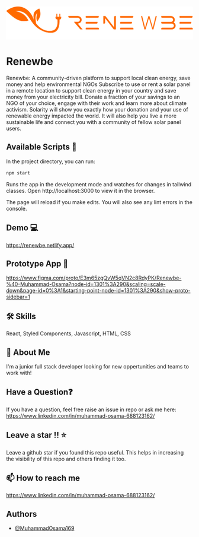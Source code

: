 ![Logo](/src/assets/images/Logo.png)


# Renewbe

Renewbe: A community-driven platform to support local clean energy, save money and help environmental NGOs
Subscribe to use or rent a solar panel in a remote location to support clean energy in your country and save money from your electricity bill. Donate a fraction of your savings to an NGO of your choice, engage with their work and learn more about climate activism. Solarity will show you exactly how your donation and your use of renewable energy impacted the world. It will also help you live a more sustainable life and connect you with a community of fellow solar panel users.


## Available Scripts 🐧

In the project directory, you can run:

```bash
npm start
```
Runs the app in the development mode and watches for changes in tailwind classes.
Open http://localhost:3000 to view it in the browser.

The page will reload if you make edits.
You will also see any lint errors in the console.   
## Demo 💻

https://renewbe.netlify.app/

## Prototype App 📳

https://www.figma.com/proto/E3m65zgQvW5qVN2c8RdyPK/Renewbe-%40-Muhammad-Osama?node-id=1301%3A290&scaling=scale-down&page-id=0%3A1&starting-point-node-id=1301%3A290&show-proto-sidebar=1
## 🛠 Skills
React,
Styled Components,
Javascript,
HTML,
CSS


## 🌠 About Me
I'm a junior full stack developer looking for new oppertunities and teams to work with!


## Have a Question❓
If you have a question, feel free raise an issue in repo or ask me here: https://www.linkedin.com/in/muhammad-osama-688123162/ 

## Leave a star !! ⭐
Leave a github star if you found this repo useful. This helps in increasing the visibility of this repo and others finding it too.

## 📫 How to reach me
https://www.linkedin.com/in/muhammad-osama-688123162/



## Authors

- [@MuhammadOsama169](https://github.com/MuhammadOsama169)
